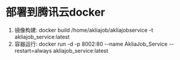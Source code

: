 # 部署到腾讯云docker  
1. 镜像构建: docker build /home/akliajob/akliajobservice -t akliajob_service:latest
2. 容器运行: docker run -d -p 8002:80 --name AkliaJob_Service --restart=always akliajob_service:latest
